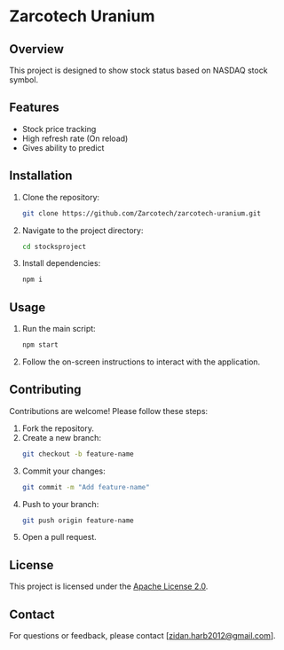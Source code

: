 # Zarcotech Uranium

## Overview
This project is designed to show stock status based on NASDAQ stock symbol.

## Features
- Stock price tracking
- High refresh rate (On reload)
- Gives ability to predict

## Installation
1. Clone the repository:
    ```bash
    git clone https://github.com/Zarcotech/zarcotech-uranium.git
    ```
2. Navigate to the project directory:
    ```bash
    cd stocksproject
    ```
3. Install dependencies:
    ```bash
    npm i
    ```

## Usage
1. Run the main script:
    ```bash
    npm start
    ```
2. Follow the on-screen instructions to interact with the application.

## Contributing
Contributions are welcome! Please follow these steps:
1. Fork the repository.
2. Create a new branch:
    ```bash
    git checkout -b feature-name
    ```
3. Commit your changes:
    ```bash
    git commit -m "Add feature-name"
    ```
4. Push to your branch:
    ```bash
    git push origin feature-name
    ```
5. Open a pull request.

## License
This project is licensed under the [Apache License 2.0](LICENSE).

## Contact
For questions or feedback, please contact [zidan.harb2012@gmail.com].